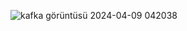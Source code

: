 ![kafka görüntüsü 2024-04-09 042038](https://github.com/teomangungoren/sample-kafka/assets/105017822/d865e0be-3a14-41b4-a6e1-20ea3bd41412)
